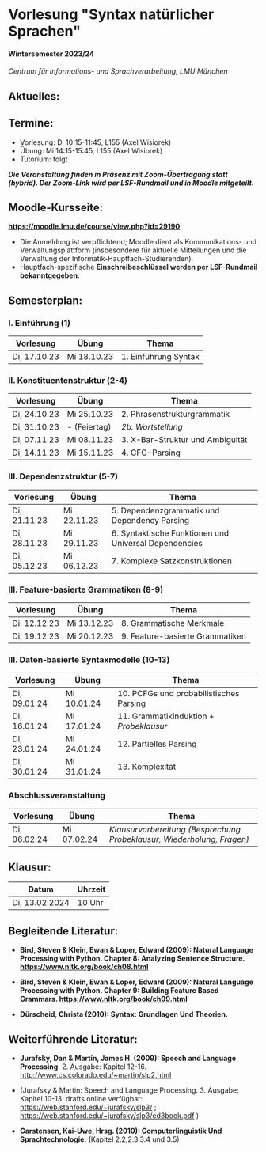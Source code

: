 # Vorlesung "Syntax natürlicher Sprachen"

#### Wintersemester 2023/24

*Centrum für Informations- und Sprachverarbeitung, LMU München*


## Aktuelles:


## Termine:

- Vorlesung: Di 10:15-11:45, L155 (Axel Wisiorek)
- Übung: Mi 14:15-15:45, L155 (Axel Wisiorek)
- Tutorium: folgt

***Die Veranstaltung finden in Präsenz mit Zoom-Übertragung statt (hybrid). Der Zoom-Link wird per LSF-Rundmail und in Moodle mitgeteilt.***



## Moodle-Kursseite:

**https://moodle.lmu.de/course/view.php?id=29190**

- Die Anmeldung ist verpflichtend; Moodle dient als Kommunikations- und Verwaltungsplattform (insbesondere für aktuelle Mitteilungen und die Verwaltung der Informatik-Hauptfach-Studierenden).
- Hauptfach-spezifische **Einschreibeschlüssel werden per LSF-Rundmail bekanntgegeben**.




## Semesterplan:

### I. Einführung (1)

| Vorlesung |  Übung | Thema 
| ------------- | ------------- | ------------- | 
| Di, 17.10.23 | Mi 18.10.23 | 1. Einführung Syntax | 


### II. Konstituentenstruktur (2-4)

| Vorlesung |  Übung | Thema 
| ------------- | ------------- | ------------- | 
| Di, 24.10.23 | Mi 25.10.23 | 2. Phrasenstrukturgrammatik | 
| Di, 31.10.23 | - (Feiertag) | *2b. Wortstellung* | 
| Di, 07.11.23 | Mi 08.11.23 | 3. X-Bar-Struktur und Ambiguität | 
| Di, 14.11.23 | Mi 15.11.23 | 4. CFG-Parsing | 


### III. Dependenzstruktur (5-7)

| Vorlesung |  Übung | Thema 
| ------------- | ------------- | ------------- | 
| Di, 21.11.23 | Mi 22.11.23 | 5. Dependenzgrammatik und Dependency Parsing | 
| Di, 28.11.23 | Mi 29.11.23 | 6. Syntaktische Funktionen und Universal Dependencies | 
| Di, 05.12.23 | Mi 06.12.23 | 7. Komplexe Satzkonstruktionen | 


### III. Feature-basierte Grammatiken (8-9)

| Vorlesung |  Übung | Thema 
| ------------- | ------------- | ------------- | 
| Di, 12.12.23 | Mi 13.12.23 | 8. Grammatische Merkmale | 
| Di, 19.12.23 | Mi 20.12.23 | 9. Feature-basierte Grammatiken | 


### III. Daten-basierte Syntaxmodelle (10-13)

| Vorlesung |  Übung | Thema 
| ------------- | ------------- | ------------- | 
| Di, 09.01.24 | Mi 10.01.24 | 10. PCFGs und probabilistisches Parsing | 
| Di, 16.01.24 | Mi 17.01.24 | 11. Grammatikinduktion + *Probeklausur* | 
| Di, 23.01.24 | Mi 24.01.24 | 12. Partielles Parsing | 
| Di, 30.01.24 | Mi 31.01.24 | 13. Komplexität | 



### Abschlussveranstaltung

| Vorlesung |  Übung | Thema 
| ------------- | ------------- | ------------- | 
| Di, 06.02.24 | Mi 07.02.24 | *Klausurvorbereitung (Besprechung Probeklausur, Wiederholung, Fragen)* | 



## Klausur:

| Datum  | Uhrzeit | 
| ------------- | ------------- | 
|  Di, 13.02.2024 |  10 Uhr   | 



## Begleitende Literatur:

- **Bird, Steven & Klein, Ewan & Loper, Edward (2009): Natural Language Processing with Python. Chapter 8: Analyzing Sentence Structure. https://www.nltk.org/book/ch08.html** 

- **Bird, Steven & Klein, Ewan & Loper, Edward (2009): Natural Language Processing with Python. Chapter 9: Building Feature Based Grammars. https://www.nltk.org/book/ch09.html** 

- **Dürscheid, Christa (2010): Syntax: Grundlagen Und Theorien.**

## Weiterführende Literatur:

- **Jurafsky, Dan & Martin, James H. (2009): Speech and Language Processing**. 2. Ausgabe: Kapitel 12-16. http://www.cs.colorado.edu/~martin/slp2.html 
- (Jurafsky & Martin: Speech and Language Processing. 3. Ausgabe: Kapitel 10-13. drafts online verfügbar: https://web.stanford.edu/~jurafsky/slp3/ ; https://web.stanford.edu/~jurafsky/slp3/ed3book.pdf )

- **Carstensen, Kai-Uwe, Hrsg. (2010): Computerlinguistik Und Sprachtechnologie.** (Kapitel 2.2,2.3,3.4 und 3.5)